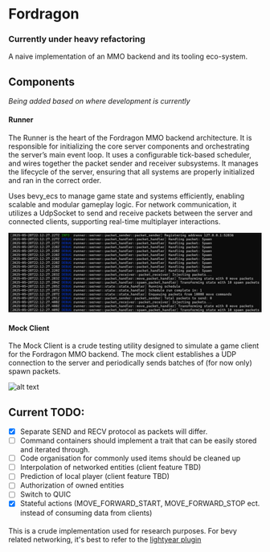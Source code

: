 # Fordragon

### Currently under heavy refactoring

A naive implementation of an MMO backend and its tooling eco-system.

## Components

_Being added based on where development is currently_

#### Runner

The Runner is the heart of the Fordragon MMO backend architecture. It is responsible for initializing the core server components and orchestrating the server’s main event loop. It uses a configurable tick-based scheduler, and wires together the packet sender and receiver subsystems. It manages the lifecycle of the server, ensuring that all systems are properly initialized and ran in the correct order.

Uses bevy_ecs to manage game state and systems efficiently, enabling scalable and modular gameplay logic. For network communication, it utilizes a UdpSocket to send and receive packets between the server and connected clients, supporting real-time multiplayer interactions.

![alt text](docs/runner.jpg)

#### Mock Client

The Mock Client is a crude testing utility designed to simulate a game client for the Fordragon MMO backend. The mock client establishes a UDP connection to the server and periodically sends batches of (for now only) spawn packets.

![alt text](docs/fordragon_pres.gif)

## Current TODO:

- [x] Separate SEND and RECV protocol as packets will differ.
- [ ] Command containers should implement a trait that can be easily stored and iterated through.
- [ ] Code organisation for commonly used items should be cleaned up
- [ ] Interpolation of networked entities (client feature TBD)
- [ ] Prediction of local player (client feature TBD)
- [ ] Authorization of owned entities
- [ ] Switch to QUIC
- [x] Stateful actions (MOVE_FORWARD_START, MOVE_FORWARD_STOP ect. instead of consuming data from clients)

####

This is a crude implementation used for research purposes. For bevy related networking, it's best to refer to the [lightyear plugin](https://github.com/cBournhonesque/lightyear)
